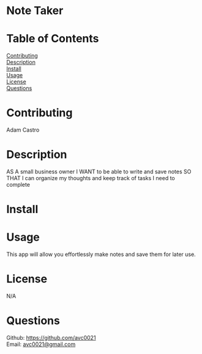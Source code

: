 # Note Taker

# Table of Contents
  [Contributing](#name)</br>
  [Description](#description)</br>
  [Install](#install)</br>
  [Usage](#usage)</br>
  [License](#license)</br>
  [Questions](#github)</br>

# Contributing
Adam Castro

# Description
AS A small business owner
I WANT to be able to write and save notes
SO THAT I can organize my thoughts and keep track of tasks I need to complete

# Install


# Usage
This app will allow you effortlessly make notes and save them for later use. 

# License
N/A

# Questions
Github: https://github.com/avc0021</br>
Email: avc0021@gmail.com
